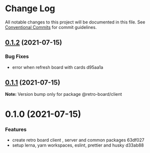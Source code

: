 # Change Log

All notable changes to this project will be documented in this file.
See [Conventional Commits](https://conventionalcommits.org) for commit guidelines.

## [0.1.2](/compare/@retro-board/client@0.1.1...@retro-board/client@0.1.2) (2021-07-15)


### Bug Fixes

* error when refresh board with cards d95aa1a





## [0.1.1](/compare/@retro-board/client@0.1.0...@retro-board/client@0.1.1) (2021-07-15)

**Note:** Version bump only for package @retro-board/client





# 0.1.0 (2021-07-15)


### Features

* create retro board client , server and common packages 63df027
* setup lerna, yarn workspaces, eslint, prettier and husky d33ab88
